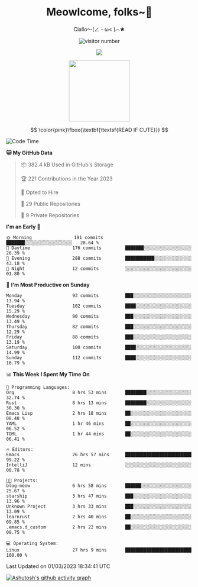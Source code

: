 <div align="center">
  <h1>Meowlcome, folks~👋</h1>
  <p>Ciallo～(∠・ω< )⌒★</p>
</div>

<p align="center">
  <img src="https://count.getloli.com/get/@Ziqi-Yang?theme=rule34" alt="visitor number" />
</p>

<p align="center">
  <img src="https://skillicons.dev/icons?i=rust,c,py,flutter,go,java,js,bash,linux,emacs" />
</p>
<p align="center">
  <img height="165" src="https://github-readme-stats.vercel.app/api?username=Ziqi-Yang&show_icons=true&include_all_commits=true&hide_border=true" />
</p>

$$
\color{pink}\fbox{\textbf{\textsf{READ IF CUTE}}}
$$

<!--START_SECTION:waka-->
![Code Time](http://img.shields.io/badge/Code%20Time-639%20hrs%2036%20mins-blue)

**🐱 My GitHub Data** 

> 📦 382.4 kB Used in GitHub's Storage 
 > 
> 🏆 221 Contributions in the Year 2023
 > 
> 💼 Opted to Hire
 > 
> 📜 29 Public Repositories 
 > 
> 🔑 9 Private Repositories 
 > 
**I'm an Early 🐤** 

```text
🌞 Morning                191 commits         ███████░░░░░░░░░░░░░░░░░░   28.64 % 
🌆 Daytime                176 commits         ███████░░░░░░░░░░░░░░░░░░   26.39 % 
🌃 Evening                288 commits         ███████████░░░░░░░░░░░░░░   43.18 % 
🌙 Night                  12 commits          ░░░░░░░░░░░░░░░░░░░░░░░░░   01.80 % 
```
📅 **I'm Most Productive on Sunday** 

```text
Monday                   93 commits          ███░░░░░░░░░░░░░░░░░░░░░░   13.94 % 
Tuesday                  102 commits         ████░░░░░░░░░░░░░░░░░░░░░   15.29 % 
Wednesday                90 commits          ███░░░░░░░░░░░░░░░░░░░░░░   13.49 % 
Thursday                 82 commits          ███░░░░░░░░░░░░░░░░░░░░░░   12.29 % 
Friday                   88 commits          ███░░░░░░░░░░░░░░░░░░░░░░   13.19 % 
Saturday                 100 commits         ████░░░░░░░░░░░░░░░░░░░░░   14.99 % 
Sunday                   112 commits         ████░░░░░░░░░░░░░░░░░░░░░   16.79 % 
```


📊 **This Week I Spent My Time On** 

```text
💬 Programming Languages: 
Org                      8 hrs 53 mins       ████████░░░░░░░░░░░░░░░░░   32.74 % 
Rust                     8 hrs 13 mins       ████████░░░░░░░░░░░░░░░░░   30.30 % 
Emacs Lisp               2 hrs 18 mins       ██░░░░░░░░░░░░░░░░░░░░░░░   08.48 % 
YAML                     1 hr 46 mins        ██░░░░░░░░░░░░░░░░░░░░░░░   06.52 % 
TOML                     1 hr 44 mins        ██░░░░░░░░░░░░░░░░░░░░░░░   06.41 % 

🔥 Editors: 
Emacs                    26 hrs 57 mins      █████████████████████████   99.22 % 
IntelliJ                 12 mins             ░░░░░░░░░░░░░░░░░░░░░░░░░   00.78 % 

🐱‍💻 Projects: 
blog-meow                6 hrs 58 mins       ██████░░░░░░░░░░░░░░░░░░░   25.67 % 
starship                 3 hrs 47 mins       ███░░░░░░░░░░░░░░░░░░░░░░   13.96 % 
Unknown Project          3 hrs 33 mins       ███░░░░░░░░░░░░░░░░░░░░░░   13.09 % 
learnrust                2 hrs 40 mins       ██░░░░░░░░░░░░░░░░░░░░░░░   09.85 % 
.emacs.d_custom          2 hrs 22 mins       ██░░░░░░░░░░░░░░░░░░░░░░░   08.75 % 

💻 Operating System: 
Linux                    27 hrs 9 mins       █████████████████████████   100.00 % 
```


 Last Updated on 01/03/2023 18:34:41 UTC
<!--END_SECTION:waka-->


[![Ashutosh's github activity graph](https://github-readme-activity-graph.cyclic.app/graph?username=Ziqi-Yang&theme=github)](https://github.com/ashutosh00710/github-readme-activity-graph)
